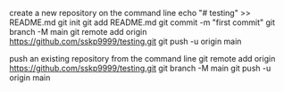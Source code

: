 
create a new repository on the command line
echo "# testing" >> README.md
git init
git add README.md
git commit -m "first commit"
git branch -M main
git remote add origin https://github.com/sskp9999/testing.git
git push -u origin main

push an existing repository from the command line
git remote add origin https://github.com/sskp9999/testing.git
git branch -M main
git push -u origin main